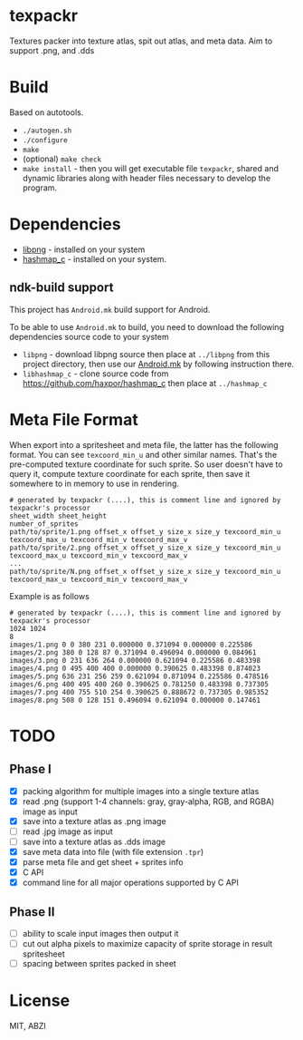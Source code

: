 # texpackr
Textures packer into texture atlas, spit out atlas, and meta data. Aim to support .png, and .dds

# Build

Based on autotools.

* `./autogen.sh`
* `./configure`
* `make`
* (optional) `make check`
* `make install` - then you will get executable file `texpackr`, shared and dynamic libraries along with header files necessary to develop the program.

# Dependencies

* [libpng](http://www.libpng.org/pub/png/libpng.html) - installed on your system
* [hashmap_c](https://github.com/haxpor/hashmap_c) - installed on your system.

## ndk-build support

This project has `Android.mk` build support for Android.

To be able to use `Android.mk` to build, you need to download the following dependencies source code to your system

* `libpng` - download libpng source then place at `../libpng` from this project directory, then use our [Android.mk](https://github.com/abzico/libpng-ndkbuild) by following instruction there.
* `libhashmap_c` - clone source code from https://github.com/haxpor/hashmap_c then place at `../hashmap_c`

# Meta File Format

When export into a spritesheet and meta file, the latter has the following format.
You can see `texcoord_min_u` and other similar names. That's the pre-computed texture coordinate for such sprite. So user doesn't have to query it, compute texture coordinate for each sprite, then save it somewhere to in memory to use in rendering.

```
# generated by texpackr (....), this is comment line and ignored by texpackr's processor
sheet_width sheet_height
number_of_sprites
path/to/sprite/1.png offset_x offset_y size_x size_y texcoord_min_u texcoord_max_u texcoord_min_v texcoord_max_v
path/to/sprite/2.png offset_x offset_y size_x size_y texcoord_min_u texcoord_max_u texcoord_min_v texcoord_max_v
...
path/to/sprite/N.png offset_x offset_y size_x size_y texcoord_min_u texcoord_max_u texcoord_min_v texcoord_max_v
```

Example is as follows

```
# generated by texpackr (....), this is comment line and ignored by texpackr's processor
1024 1024
8
images/1.png 0 0 380 231 0.000000 0.371094 0.000000 0.225586
images/2.png 380 0 128 87 0.371094 0.496094 0.000000 0.084961
images/3.png 0 231 636 264 0.000000 0.621094 0.225586 0.483398
images/4.png 0 495 400 400 0.000000 0.390625 0.483398 0.874023
images/5.png 636 231 256 259 0.621094 0.871094 0.225586 0.478516
images/6.png 400 495 400 260 0.390625 0.781250 0.483398 0.737305
images/7.png 400 755 510 254 0.390625 0.888672 0.737305 0.985352
images/8.png 508 0 128 151 0.496094 0.621094 0.000000 0.147461
```

# TODO

## Phase I
- [x] packing algorithm for multiple images into a single texture atlas
- [x] read .png (support 1-4 channels: gray, gray-alpha, RGB, and RGBA) image as input
- [x] save into a texture atlas as .png image
- [ ] read .jpg image as input
- [ ] save into a texture atlas as .dds image
- [x] save meta data into file (with file extension `.tpr`)
- [x] parse meta file and get sheet + sprites info
- [x] C API
- [x] command line for all major operations supported by C API

## Phase II
- [ ] ability to scale input images then output it
- [ ] cut out alpha pixels to maximize capacity of sprite storage in result spritesheet
- [ ] spacing between sprites packed in sheet

# License
MIT, ABZI
